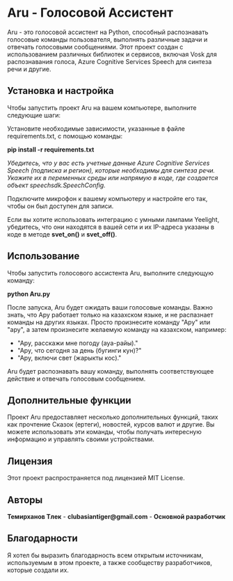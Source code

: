 # Aru - Голосовой Ассистент

Aru - это голосовой ассистент на Python, способный распознавать голосовые команды пользователя, выполнять различные задачи и отвечать голосовыми сообщениями. Этот проект создан с использованием различных библиотек и сервисов, включая Vosk для распознавания голоса, Azure Cognitive Services Speech для синтеза речи и другие.

## Установка и настройка
Чтобы запустить проект Aru на вашем компьютере, выполните следующие шаги:

Установите необходимые зависимости, указанные в файле requirements.txt, с помощью команды:

**pip install -r requirements.txt**

_Убедитесь, что у вас есть учетные данные Azure Cognitive Services Speech (подписка и регион), которые необходимы для синтеза речи. Укажите их в переменных среды или напрямую в коде, где создается объект speechsdk.SpeechConfig._

Подключите микрофон к вашему компьютеру и настройте его так, чтобы он был доступен для записи.

Если вы хотите использовать интеграцию с умными лампами Yeelight, убедитесь, что они находятся в вашей сети и их IP-адреса указаны в коде в методе __svet_on()__ и __svet_off()__.

## Использование
Чтобы запустить голосового ассистента Aru, выполните следующую команду:

**python Aru.py**

После запуска, Aru будет ожидать ваши голосовые команды. Важно знать, что Ару работает только на казахском языке, и не распазнает команды на других языках. Просто произнесите команду "Ару" или "ару", а затем произнесите желаемую команду на казахском, например:

- "Ару, расскажи мне погоду (ауа-райы)."
- "Ару, что сегодня за день (бугинги кун)?"
- "Ару, включи свет (жарыкты кос)."

Aru будет распознавать вашу команду, выполнять соответствующее действие и отвечать голосовым сообщением.

## Дополнительные функции

Проект Aru предоставляет несколько дополнительных функций, таких как прочтение Сказок (ертеги), новостей, курсов валют и другие. Вы можете использовать эти команды, чтобы получать интересную информацию и управлять своими устройствами.

## Лицензия

Этот проект распространяется под лицензией MIT License.

## Авторы

__Темирханов Тлек__ - __clubasiantiger@gmail.com__ - __Основной разработчик__

## Благодарности

Я хотел бы выразить благодарность всем открытым источникам, используемым в этом проекте, а также сообществу разработчиков, которые создали их.
